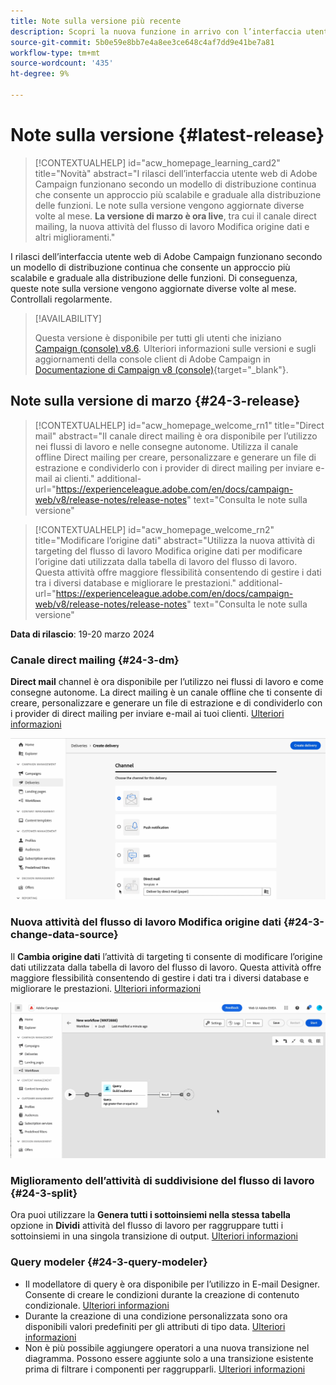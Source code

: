 ```yaml
---
title: Note sulla versione più recente
description: Scopri la nuova funzione in arrivo con l’interfaccia utente di Campaign Web
source-git-commit: 5b0e59e8bb7e4a8ee3ce648c4af7dd9e41be7a81
workflow-type: tm+mt
source-wordcount: '435'
ht-degree: 9%

---
```


# Note sulla versione {#latest-release}


>[!CONTEXTUALHELP]
>id="acw_homepage_learning_card2"
>title="Novità"
>abstract="I rilasci dell’interfaccia utente web di Adobe Campaign funzionano secondo un modello di distribuzione continua che consente un approccio più scalabile e graduale alla distribuzione delle funzioni. Le note sulla versione vengono aggiornate diverse volte al mese. **La versione di marzo è ora live**, tra cui il canale direct mailing, la nuova attività del flusso di lavoro Modifica origine dati e altri miglioramenti."


<!--Last update: **March 19, 2024**-->

I rilasci dell’interfaccia utente web di Adobe Campaign funzionano secondo un modello di distribuzione continua che consente un approccio più scalabile e graduale alla distribuzione delle funzioni. Di conseguenza, queste note sulla versione vengono aggiornate diverse volte al mese. Controllali regolarmente.

>[!AVAILABILITY]
>
>Questa versione è disponibile per tutti gli utenti che iniziano [Campaign (console) v8.6](https://experienceleague.adobe.com/docs/campaign/campaign-v8/releases/release-notes.html?lang=it). Ulteriori informazioni sulle versioni e sugli aggiornamenti della console client di Adobe Campaign in [Documentazione di Campaign v8 (console)](https://experienceleague.adobe.com/docs/campaign/campaign-v8/releases/upgrades.html?lang=it){target="_blank"}.

## Note sulla versione di marzo {#24-3-release}

>[!CONTEXTUALHELP]
>id="acw_homepage_welcome_rn1"
>title="Direct mail"
>abstract="Il canale direct mailing è ora disponibile per l’utilizzo nei flussi di lavoro e nelle consegne autonome. Utilizza il canale offline Direct mailing per creare, personalizzare e generare un file di estrazione e condividerlo con i provider di direct mailing per inviare e-mail ai clienti."
>additional-url="https://experienceleague.adobe.com/en/docs/campaign-web/v8/release-notes/release-notes" text="Consulta le note sulla versione"

>[!CONTEXTUALHELP]
>id="acw_homepage_welcome_rn2"
>title="Modificare l’origine dati"
>abstract="Utilizza la nuova attività di targeting del flusso di lavoro Modifica origine dati per modificare l’origine dati utilizzata dalla tabella di lavoro del flusso di lavoro. Questa attività offre maggiore flessibilità consentendo di gestire i dati tra i diversi database e migliorare le prestazioni."
>additional-url="https://experienceleague.adobe.com/en/docs/campaign-web/v8/release-notes/release-notes" text="Consulta le note sulla versione"


**Data di rilascio**: 19-20 marzo 2024

### Canale direct mailing {#24-3-dm}

**Direct mail** channel è ora disponibile per l’utilizzo nei flussi di lavoro e come consegne autonome. La direct mailing è un canale offline che ti consente di creare, personalizzare e generare un file di estrazione e di condividerlo con i provider di direct mailing per inviare e-mail ai tuoi clienti. [Ulteriori informazioni](../direct-mail/gs-direct-mail.md)

![](../assets/do-not-localize/direct-mail.gif)

### Nuova attività del flusso di lavoro Modifica origine dati {#24-3-change-data-source}

Il **Cambia origine dati** l’attività di targeting ti consente di modificare l’origine dati utilizzata dalla tabella di lavoro del flusso di lavoro. Questa attività offre maggiore flessibilità consentendo di gestire i dati tra i diversi database e migliorare le prestazioni. [Ulteriori informazioni](../workflows/activities/change-data-source.md)

![](../assets/do-not-localize/change-data-source.gif)

### Miglioramento dell’attività di suddivisione del flusso di lavoro {#24-3-split}

Ora puoi utilizzare la **Genera tutti i sottoinsiemi nella stessa tabella** opzione in **Dividi** attività del flusso di lavoro per raggruppare tutti i sottoinsiemi in una singola transizione di output. [Ulteriori informazioni](../workflows/activities/split.md)

### Query modeler {#24-3-query-modeler}

* Il modellatore di query è ora disponibile per l’utilizzo in E-mail Designer. Consente di creare le condizioni durante la creazione di contenuto condizionale. [Ulteriori informazioni](../personalization/conditions.md)
* Durante la creazione di una condizione personalizzata sono ora disponibili valori predefiniti per gli attributi di tipo data. [Ulteriori informazioni](../query/build-query.md)
* Non è più possibile aggiungere operatori a una nuova transizione nel diagramma. Possono essere aggiunte solo a una transizione esistente prima di filtrare i componenti per raggrupparli. [Ulteriori informazioni](../query/build-query.md)
